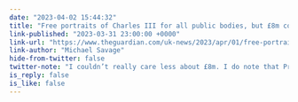 ```yaml
---
date: "2023-04-02 15:44:32"
title: "Free portraits of Charles III for all public bodies, but £8m cost branded ‘shameful’"
link-published: "2023-03-31 23:00:00 +0000"
link-url: "https://www.theguardian.com/uk-news/2023/apr/01/free-portraits-of-charles-iii-for-all-public-bodies-but-8m-cost-branded-shameful"
link-author: "Michael Savage"
hide-from-twitter: false
twitter-note: "I couldn’t really care less about £8m. I do note that Prince Charles  really loves the pomp and circumstance: sashes, medals, whatever – he’s up for it."
is_reply: false
is_like: false
---
```


